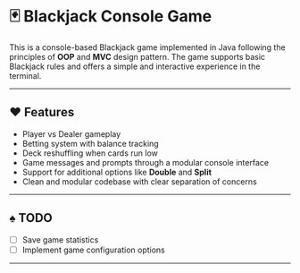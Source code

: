 # 🃏 Blackjack Console Game

This is a console-based Blackjack game implemented in Java following the principles of **OOP** and **MVC** design pattern. The game supports basic Blackjack rules and offers a simple and interactive experience in the terminal.

---

## ♥ Features

- Player vs Dealer gameplay
- Betting system with balance tracking
- Deck reshuffling when cards run low
- Game messages and prompts through a modular console interface
- Support for additional options like **Double** and **Split**
- Clean and modular codebase with clear separation of concerns

---

## ♠ TODO

- [ ] Save game statistics
- [ ] Implement game configuration options

---
